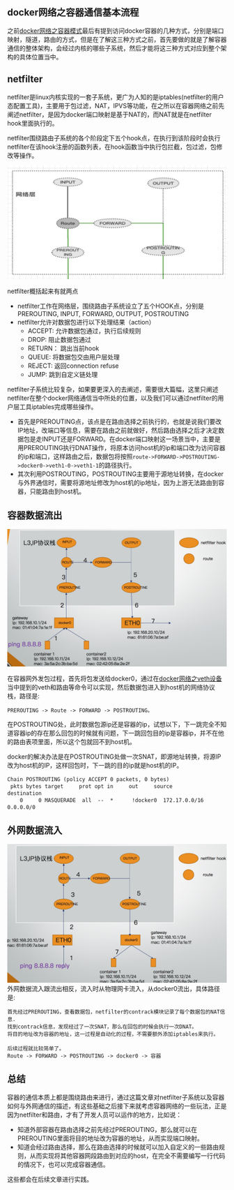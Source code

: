 ## docker网络之容器通信基本流程
之前[docker网络之容器模式](docker网络之容器模式.md)最后有提到访问docker容器的几种方式，分别是端口映射，隧道，路由的方式，但是在了解这三种方式之前，首先要做的就是了解容器通信的整体架构，会经过内核的哪些子系统，然后才能将这三种方式对应到整个架构的具体位置当中。

## netfilter

netfilter是linux内核实现的一套子系统，更广为人知的是iptables(netfilter的用户态配置工具)，主要用于包过滤，NAT，IPVS等功能，在之所以在容器网络之前先阐述netfilter，是因为docker端口映射是基于NAT的，而NAT就是在netfilter hook里面执行的。

netfilter围绕路由子系统的各个阶段定下五个hook点，在执行到该阶段时会执行netfilter在该hook注册的函数列表，在hook函数当中执行包拦截，包过滤，包修改等操作。

![netfilter架构](images/netfilter.jpg)

netfilter概括起来有就两点
- netfilter工作在网络层，围绕路由子系统设立了五个HOOK点，分别是PREROUTING, INPUT, FORWARD, OUTPUT, POSTROUTING
- netfilter允许对数据包进行以下处理结果（action）
   - ACCEPT: 允许数据包通过，执行后续规则
   - DROP: 阻止数据包通过
   - RETURN： 跳出当前hook
   - QUEUE: 将数据包交由用户层处理
   - REJECT: 返回connection refuse
   - JUMP: 跳到自定义链处理

netfilter子系统比较复杂，如果要更深入的去阐述，需要很大篇幅，这里只阐述netfilter在整个docker网络通信当中所处的位置，以及我们可以通过netfilter的用户层工具iptables完成哪些操作。

- 首先是PREROUTING点，该点是在路由选择之前执行的，也就是说我们要改IP地址，改端口等信息，需要在路由之前就做好，然后路由选择之后才决定数据包是走INPUT还是FORWARD。在docker端口映射这一场景当中，主要是用PREROUTING执行DNAT操作，将原本访问host机的ip和端口改为访问容器的ip和端口，这样路由之后，数据包将按照`route->FORWARD->POSTROUTING->docker0->veth1-0->veth1-1`的路径执行。
- 其次利用POSTROUTING，POSTROUTING主要用于源地址转换，在docker与外界通信时，需要将源地址修改为host机的ip地址，因为上游无法路由到容器，只能路由到host机。

## 容器数据流出
![数据包流出](images/output.jpg)

在容器网外发包过程，首先将包发送给docker0，通过在[docker网络之veth设备](docker网络之veth设备.md)当中提到的veth和路由等命令可以实现，然后数据包进入到host机的网络协议栈，路径是:

```
PREROUTING -> Route -> FORWARD -> POSTROUTING。
```
在POSTROUTING处，此时数据包源ip还是容器的ip，试想以下，下一跳完全不知道容器ip的存在那么回包的时候就有问题，下一跳回包目的ip是容器ip，并不在他的路由表项里面，所以这个包就回不到host机。

docker的解决办法是在POSTROUTING处做一次SNAT，即源地址转换，将源IP改为host机的IP，这样回包时，下一跳的目的ip就是host机的IP。

```
Chain POSTROUTING (policy ACCEPT 0 packets, 0 bytes)
 pkts bytes target     prot opt in     out     source               destination
    0     0 MASQUERADE  all  --  *      !docker0  172.17.0.0/16        0.0.0.0/0

```

## 外网数据流入
![数据包流入](images/input.jpg)
外网数据流入跟流出相反，流入时从物理网卡流入，从docker0流出，具体路径是:

```
首先经过PREROUTING，查看数据包，netfilter的contrack模块记录了每个数据包的NAT信息.
找到contrack信息，发现经过了一次SNAT，那么在回包的时候会执行一次DNAT。
将目的地址改为容器的地址，这一过程是自动化的过程，不需要额外添加iptables来执行。

后续过程就比较简单了。
Route -> FORWARD -> POSTROUTING -> docker0 -> 容器
```

## 总结
容器的通信本质上都是围绕路由来进行，通过这篇文章对netfilter子系统以及容器如何与外网通信的描述，有这些基础之后接下来就考虑容器网络的一些玩法，正是因为netfilter和路由，才有了开发人员可以运作的地方，比如说：

- 知道外部容器在路由选择之前先经过PREROUTING，那么就可以在PREROUTING里面将目的地址改为容器的地址，从而实现端口映射。
- 知道会经过路由选择，那么在路由选择的时候就可以加入自定义的一些路由规则，从而实现将其他容器网段路由到对应的host，在完全不需要编写一行代码的情况下，也可以完成容器通信。

这些都会在后续文章进行实践。